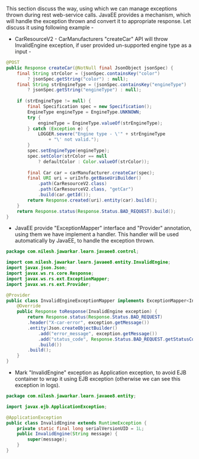 This section discuss the way, using which we can manage exceptions thrown during rest web-service calls. JavaEE provides a mechanism, which will handle the exception thrown and convert it to appropriate response. Let discuss it using following example -

- CarResourceV2 -  CarManufacturers "createCar"  API will throw InvalidEngine exception, if user provided un-supported engine type as a input -
``` java
@POST
public Response createCar(@NotNull final JsonObject jsonSpec) {
	final String strColor = (jsonSpec.containsKey("color") 
		? jsonSpec.getString("color") : null);
	final String strEngineType = (jsonSpec.containsKey("engineType") 
		? jsonSpec.getString("engineType") : null);
	
	if (strEngineType != null) {
		final Specification spec = new Specification();
		EngineType engineType = EngineType.UNKNOWN;
		try {
			engineType = EngineType.valueOf(strEngineType);
		} catch (Exception e) {
			LOGGER.severe("Engine type - \'" + strEngineType 
				+ "\' not valid.");
		}
		spec.setEngineType(engineType);
		spec.setColor(strColor == null 
			? defaultColor : Color.valueOf(strColor));
		
		final Car car = carManufacturer.createCar(spec);
		final URI uri = uriInfo.getBaseUriBuilder()
			.path(CarResourceV2.class)
			.path(CarResourceV2.class, "getCar")
			.build(car.getId());
		return Response.created(uri).entity(car).build();
	}
	return Response.status(Response.Status.BAD_REQUEST).build();
}
```

- JavaEE provide "ExceptionMapper" interface and "Provider" annotation, using them we have implement a handler. This handler will be used automatically by JavaEE, to handle the exception thrown.
``` java
package com.nilesh.jawarkar.learn.javaee8.control;

import com.nilesh.jawarkar.learn.javaee8.entity.InvalidEngine;
import javax.json.Json;
import javax.ws.rs.core.Response;
import javax.ws.rs.ext.ExceptionMapper;
import javax.ws.rs.ext.Provider;

@Provider
public class InvalidEngineExceptionMapper implements ExceptionMapper<InvalidEngine>{
	@Override
	public Response toResponse(InvalidEngine exception) {
		return Response.status(Response.Status.BAD_REQUEST)
		.header("X-car-error", exception.getMessage())
		.entity(Json.createObjectBuilder()
			.add("error_message", exception.getMessage())
			.add("status_code", Response.Status.BAD_REQUEST.getStatusCode())
			.build())
		.build();
	}
}
```

- Mark "InvalidEngine" exception as Application exception, to avoid EJB container to wrap it using EJB exception (otherwise we can see this exception in logs).
``` java
package com.nilesh.jawarkar.learn.javaee8.entity;

import javax.ejb.ApplicationException;

@ApplicationException
public class InvalidEngine extends RuntimeException {
	private static final long serialVersionUID = 1L;
	public InvalidEngine(String message) {
		super(message);
	}
}
```